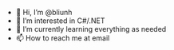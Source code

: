 - 👋 Hi, I’m @bliunh
- 👀 I’m interested in C#/.NET
- 🌱 I’m currently learning everything as needed
- 📫 How to reach me at email

<!---
bliunh/bliunh is a ✨ special ✨ repository because its `README.md` (this file) appears on your GitHub profile.
You can click the Preview link to take a look at your changes.
--->
